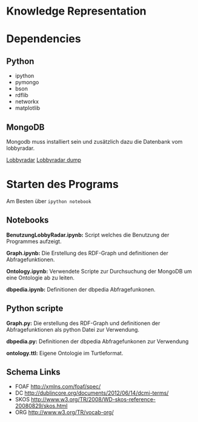 # Knowledge Representation

# Dependencies

## Python

- ipython
- pymongo
- bson
- rdflib
- networkx
- matplotlib

## MongoDB
Mongodb muss installiert sein und zusätzlich dazu die Datenbank vom lobbyradar.

[Lobbyradar](https://github.com/lobbyradar/lobbyradar)
[Lobbyradar dump](https://github.com/lobbyradar/dumps)

# Starten des Programs

Am Besten über `ipython notebook`

## Notebooks

__BenutzungLobbyRadar.ipynb:__
Script welches die Benutzung der Programmes aufzeigt.

__Graph.ipynb:__
Die Erstellung des RDF-Graph und definitionen der Abfragefunktionen.

__Ontology.ipynb:__
Verwendete Scripte zur Durchsuchung der MongoDB um eine Ontologie ab zu leiten.

__dbpedia.ipynb:__
Definitionen der dbpedia Abfragefunkonen.

## Python scripte

__Graph.py:__
Die erstellung des RDF-Graph und definitionen der Abfragefunktionen als
python Datei zur Verwendung.

__dbpedia.py:__
Definitionen der dbpedia Abfragefunkonen zur Verwendung

__ontology.ttl:__ Eigene Ontologie im Turtleformat.

## Schema Links
- FOAF http://xmlns.com/foaf/spec/
- DC http://dublincore.org/documents/2012/06/14/dcmi-terms/
- SKOS http://www.w3.org/TR/2008/WD-skos-reference-20080829/skos.html
- ORG http://www.w3.org/TR/vocab-org/

